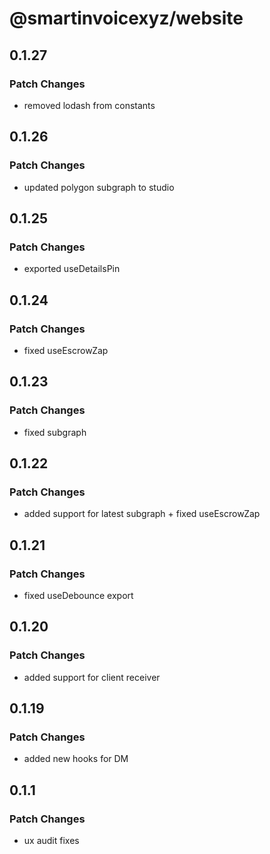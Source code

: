 # @smartinvoicexyz/website

## 0.1.27

### Patch Changes

- removed lodash from constants

## 0.1.26

### Patch Changes

- updated polygon subgraph to studio

## 0.1.25

### Patch Changes

- exported useDetailsPin

## 0.1.24

### Patch Changes

- fixed useEscrowZap

## 0.1.23

### Patch Changes

- fixed subgraph

## 0.1.22

### Patch Changes

- added support for latest subgraph + fixed useEscrowZap

## 0.1.21

### Patch Changes

- fixed useDebounce export

## 0.1.20

### Patch Changes

- added support for client receiver

## 0.1.19

### Patch Changes

- added new hooks for DM

## 0.1.1

### Patch Changes

- ux audit fixes
